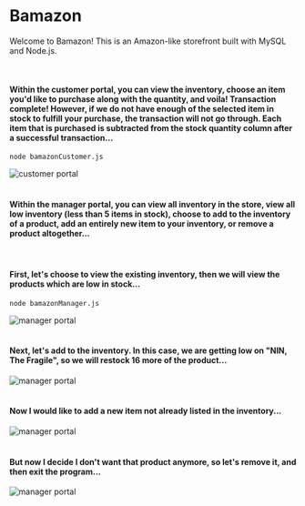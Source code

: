 # Bamazon

Welcome to Bamazon! This is an Amazon-like storefront built with MySQL and Node.js.  

<br>
<h4> Within the customer portal, you can view the inventory, choose an item you'd like to purchase 
along with the quantity, and voila! Transaction complete! However, if we do not have enough 
of the selected item in stock to fulfill your purchase, the transaction will not go through.  
Each item that is purchased is subtracted from the stock quantity column after a successful transaction...</h4>

``` node bamazonCustomer.js ```

![customer portal](https://github.com/KruseJohn/Bamazon/blob/master/images/customer.gif)
<br>
<br>
<h4> Within the manager portal, you can view all inventory in the store, view all low 
inventory (less than 5 items in stock), choose to add to the inventory of a product, 
add an entirely new item to your inventory, or remove a product altogether...</h4>
<br>
<h4> First, let's choose to view the existing inventory, then we will view the products which are low in stock...</h4>

``` node bamazonManager.js ```

![manager portal](https://github.com/KruseJohn/Bamazon/blob/master/images/manager1.gif)
<br>
<br>
<h4> Next, let's add to the inventory.  In this case, we are getting low on "NIN, The Fragile", so we 
will restock 16 more of the product...</h4>

![manager portal](https://github.com/KruseJohn/Bamazon/blob/master/images/manager2.gif)
<br>
<br>
<h4> Now I would like to add a new item not already listed in the inventory...</h4>

![manager portal](https://github.com/KruseJohn/Bamazon/blob/master/images/manager3.gif)
<br>
<br>
<h4> But now I decide I don't want that product anymore, so let's remove it, and then exit the program...</h4>

![manager portal](https://github.com/KruseJohn/Bamazon/blob/master/images/manager4.gif)


